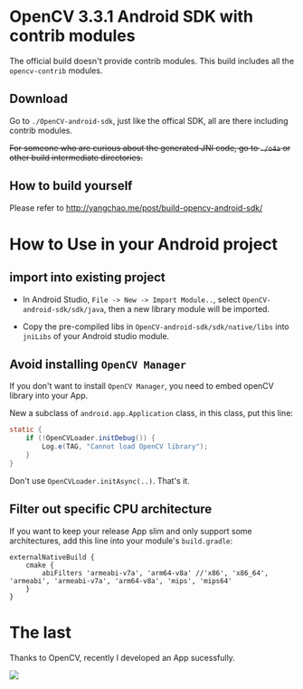 # OpenCV 3.3.1 Android SDK with contrib modules

The official build doesn't provide contrib modules. This build includes all the `opencv-contrib` modules.

## Download

Go to `./OpenCV-android-sdk`, just like the offical SDK, all are there including contrib modules.

~~For someone who are curious about the generated JNI code, go to `./o4a` or other build intermediate directories.~~

## How to build yourself

Please refer to http://yangchao.me/post/build-opencv-android-sdk/

# How to Use in your Android project

## import into existing project

- In Android Studio, `File -> New -> Import Module..`, select `OpenCV-android-sdk/sdk/java`, then a new library module will be imported.

- Copy the pre-compiled libs in `OpenCV-android-sdk/sdk/native/libs` into `jniLibs` of your Android studio module.

## Avoid installing `OpenCV Manager`

If you don't want to install `OpenCV Manager`, you need to embed openCV library into your App.

New a subclass of `android.app.Application` class, in this class, put this line:

```java
static {
    if (!OpenCVLoader.initDebug()) {
        Log.e(TAG, "Cannot load OpenCV library");
    }
}
```

Don't use `OpenCVLoader.initAsync(..)`. That's it.

## Filter out specific CPU architecture

If you want to keep your release App slim and only support some architectures, add this line into your module's `build.gradle`:

```
externalNativeBuild {
    cmake {
        abiFilters 'armeabi-v7a', 'arm64-v8a' //'x86', 'x86_64', 'armeabi', 'armeabi-v7a', 'arm64-v8a', 'mips', 'mips64'
    }
}
```

# The last

Thanks to OpenCV, recently I developed an App sucessfully.

![](https://i.imgur.com/VnT0c7U.gifv)

